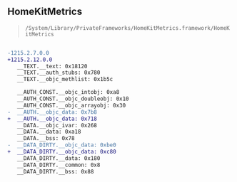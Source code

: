 ## HomeKitMetrics

> `/System/Library/PrivateFrameworks/HomeKitMetrics.framework/HomeKitMetrics`

```diff

-1215.2.7.0.0
+1215.2.12.0.0
   __TEXT.__text: 0x18120
   __TEXT.__auth_stubs: 0x780
   __TEXT.__objc_methlist: 0x1b5c

   __AUTH_CONST.__objc_intobj: 0xa8
   __AUTH_CONST.__objc_doubleobj: 0x10
   __AUTH_CONST.__objc_arrayobj: 0x30
-  __AUTH.__objc_data: 0x7b8
+  __AUTH.__objc_data: 0x718
   __DATA.__objc_ivar: 0x268
   __DATA.__data: 0xa18
   __DATA.__bss: 0x78
-  __DATA_DIRTY.__objc_data: 0xbe0
+  __DATA_DIRTY.__objc_data: 0xc80
   __DATA_DIRTY.__data: 0x180
   __DATA_DIRTY.__common: 0x8
   __DATA_DIRTY.__bss: 0x88

```
